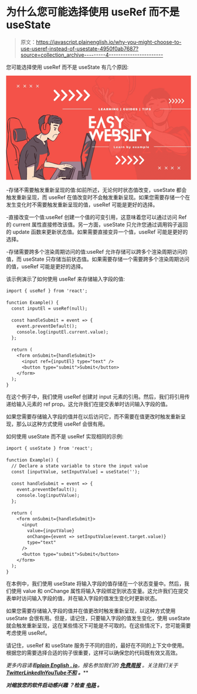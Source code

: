 # 为什么您可能选择使用 useRef 而不是 useState

> 原文：<https://javascript.plainenglish.io/why-you-might-choose-to-use-useref-instead-of-usestate-4950f0ab7687?source=collection_archive---------4----------------------->

您可能选择使用 useRef 而不是 useState 有几个原因:

![](img/3f8695a1e474a63bd50f422491434974.png)

-存储不需要触发重新呈现的值:如前所述，无论何时状态值改变，useState 都会触发重新呈现，而 useRef 在值改变时不会触发重新呈现。如果您需要存储一个在发生变化时不需要触发重新呈现的值，useRef 可能是更好的选择。

-直接改变一个值:useRef 创建一个值的可变引用，这意味着您可以通过访问 Ref 的 current 属性直接修改该值。另一方面，useState 只允许您通过调用钩子返回的 update 函数来更新状态值。如果需要直接变异一个值，useRef 可能是更好的选择。

-存储需要跨多个渲染周期访问的值:useRef 允许存储可以跨多个渲染周期访问的值，而 useState 只存储当前状态值。如果需要存储一个需要跨多个渲染周期访问的值，useRef 可能是更好的选择。

该示例演示了如何使用 useRef 来存储输入字段的值:

```
import { useRef } from 'react';

function Example() {
  const inputEl = useRef(null);

  const handleSubmit = event => {
    event.preventDefault();
    console.log(inputEl.current.value);
  };

  return (
    <form onSubmit={handleSubmit}>
      <input ref={inputEl} type="text" />
      <button type="submit">Submit</button>
    </form>
  );
}
```

在这个例子中，我们使用 useRef 创建对 input 元素的引用。然后，我们将引用传递给输入元素的 ref prop。这允许我们在提交表单时访问输入字段的值。

如果您需要存储输入字段的值并在以后访问它，而不需要在值更改时触发重新呈现，那么以这种方式使用 useRef 会很有用。

如何使用 useState 而不是 useRef 实现相同的示例:

```
import { useState } from 'react';

function Example() {
  // Declare a state variable to store the input value
  const [inputValue, setInputValue] = useState('');

  const handleSubmit = event => {
    event.preventDefault();
    console.log(inputValue);
  };

  return (
    <form onSubmit={handleSubmit}>
      <input
        value={inputValue}
        onChange={event => setInputValue(event.target.value)}
        type="text"
      />
      <button type="submit">Submit</button>
    </form>
  );
} 
```

在本例中，我们使用 useState 将输入字段的值存储在一个状态变量中。然后，我们使用 value 和 onChange 属性将输入字段绑定到状态变量。这允许我们在提交表单时访问输入字段的值，并在输入字段的值发生变化时更新状态。

如果您需要存储输入字段的值并在值更改时触发重新呈现，以这种方式使用 useState 会很有用。但是，请记住，只要输入字段的值发生变化，使用 useState 就会触发重新呈现，这在某些情况下可能是不可取的。在这些情况下，您可能需要考虑使用 useRef。

请记住，useRef 和 useState 服务于不同的目的，最好在不同的上下文中使用。根据您的需要选择合适的钩子很重要，这样可以确保您的代码既有效又高效。

*更多内容请看*[***plain English . io***](https://plainenglish.io/)*。报名参加我们的* [***免费周报***](http://newsletter.plainenglish.io/) *。关注我们关于*[***Twitter***](https://twitter.com/inPlainEngHQ)[***LinkedIn***](https://www.linkedin.com/company/inplainenglish/)*[***YouTube***](https://www.youtube.com/channel/UCtipWUghju290NWcn8jhyAw)*[***不和***](https://discord.gg/GtDtUAvyhW) ***。*****

*****对缩放您的软件启动感兴趣*** *？检查* [***电路***](https://circuit.ooo?utm=publication-post-cta) *。***